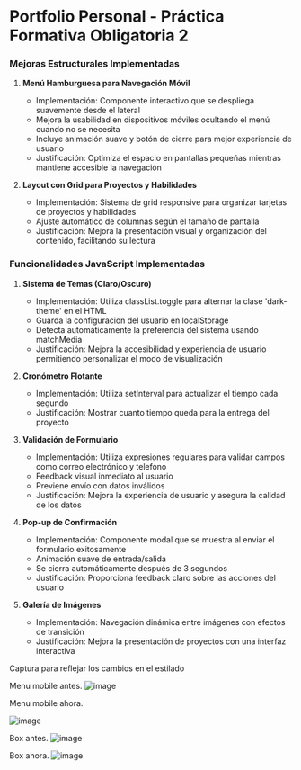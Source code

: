# Portfolio Personal - Práctica Formativa Obligatoria 2

### Mejoras Estructurales Implementadas

1. **Menú Hamburguesa para Navegación Móvil**

   - Implementación: Componente interactivo que se despliega suavemente desde el lateral
   - Mejora la usabilidad en dispositivos móviles ocultando el menú cuando no se necesita
   - Incluye animación suave y botón de cierre para mejor experiencia de usuario
   - Justificación: Optimiza el espacio en pantallas pequeñas mientras mantiene accesible la navegación

2. **Layout con Grid para Proyectos y Habilidades**
   - Implementación: Sistema de grid responsive para organizar tarjetas de proyectos y habilidades
   - Ajuste automático de columnas según el tamaño de pantalla
   - Justificación: Mejora la presentación visual y organización del contenido, facilitando su lectura

### Funcionalidades JavaScript Implementadas

1. **Sistema de Temas (Claro/Oscuro)**

   - Implementación: Utiliza classList.toggle para alternar la clase 'dark-theme' en el HTML
   - Guarda la configuracion del usuario en localStorage
   - Detecta automáticamente la preferencia del sistema usando matchMedia
   - Justificación: Mejora la accesibilidad y experiencia de usuario permitiendo personalizar el modo de visualización

2. **Cronómetro Flotante**

   - Implementación: Utiliza setInterval para actualizar el tiempo cada segundo
   - Justificación: Mostrar cuanto tiempo queda para la entrega del proyecto

3. **Validación de Formulario**

   - Implementación: Utiliza expresiones regulares para validar campos como correo electrónico y telefono
   - Feedback visual inmediato al usuario
   - Previene envío con datos inválidos
   - Justificación: Mejora la experiencia de usuario y asegura la calidad de los datos

4. **Pop-up de Confirmación**

   - Implementación: Componente modal que se muestra al enviar el formulario exitosamente
   - Animación suave de entrada/salida
   - Se cierra automáticamente después de 3 segundos
   - Justificación: Proporciona feedback claro sobre las acciones del usuario

5. **Galería de Imágenes**
   - Implementación: Navegación dinámica entre imágenes con efectos de transición
   - Justificación: Mejora la presentación de proyectos con una interfaz interactiva


Captura para reflejar los cambios en el estilado

Menu mobile antes.
![image](https://github.com/user-attachments/assets/ff7e316b-62ad-41a7-af78-0edd3de47c28)

Menu mobile ahora.

![image](https://github.com/user-attachments/assets/8dfd78d3-35c0-43cf-b018-1a62ee49d1b2)


Box antes.
![image](https://github.com/user-attachments/assets/93e27ccb-bc6a-437e-bc44-95923d215e9f)

Box ahora.
![image](https://github.com/user-attachments/assets/249c0051-e37c-486d-be91-fd1f72af14d6)

